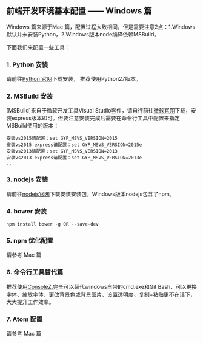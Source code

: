 ## 前端开发环境基本配置 —— Windows 篇

Windows 篇来源于Mac 篇，配置过程大致相同，但是需要注意2点：1.Windows默认并未安装Python，2.Windows版本node编译依赖MSBuild。

下面我们来配置一些工具：

### 1. Python 安装
请前往[Python 官网](https://www.python.org/)下载安装， 推荐使用Python27版本。

### 2. MSBuild 安装
[MSBuild]来自于微软开发工具Visual Studio套件，请自行前往[微软官网](https://www.visualstudio.com/)下载，安装express版本即可。但要注意安装完成后需要在命令行工具中配置来指定MSBuild使用的版本：
```
安装vs2015请配置：set GYP_MSVS_VERSION=2015
安装vs2015 express请配置：set GYP_MSVS_VERSION=2015e
安装vs2013请配置：set GYP_MSVS_VERSION=2013
安装vs2013 express请配置：set GYP_MSVS_VERSION=2013e
...
```

### 3. nodejs 安装
请前往[nodejs官网](https://nodejs.org/en/)下载安装安装包，Windows版本nodejs包含了npm。

### 4. bower 安装
```
npm install bower -g OR --save-dev
```

### 5. npm 优化配置
请参考 Mac 篇

### 6. 命令行工具替代篇
推荐使用[ConsoleZ](https://github.com/cbucher/console/wiki/Downloads),完全可以替代windows自带的cmd.exe和Git Bash，可以更换字体、缩放字体、更改背景色或背景图片、设置透明度、复制+粘贴更不在话下，大大提升工作效率。

### 7. Atom 配置
请参考 Mac 篇
